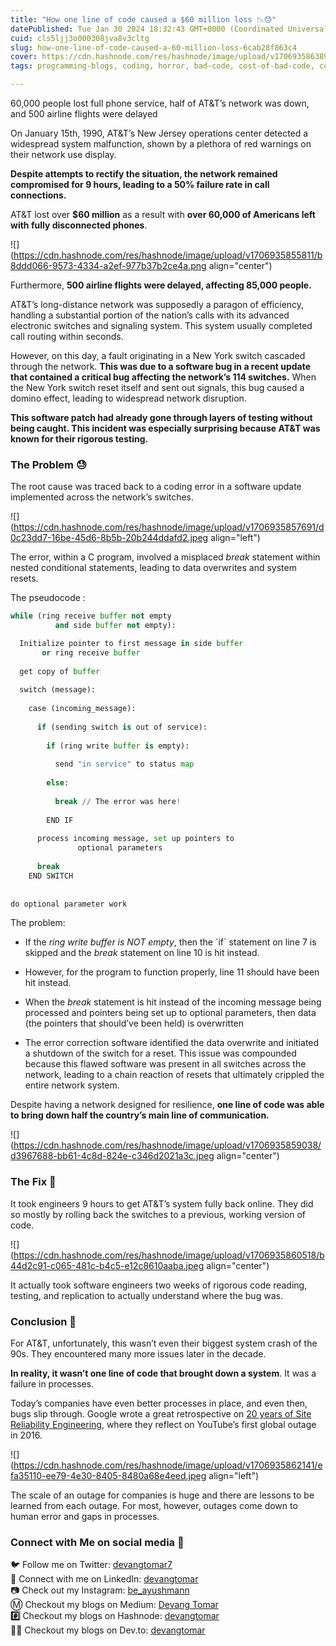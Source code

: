 ```yaml
---
title: "How one line of code caused a $60 million loss 📉😓"
datePublished: Tue Jan 30 2024 18:32:43 GMT+0000 (Coordinated Universal Time)
cuid: cls5ljj3o000308jva8v3cltg
slug: how-one-line-of-code-caused-a-60-million-loss-6cab28f863c4
cover: https://cdn.hashnode.com/res/hashnode/image/upload/v1706935863893/8758352d-d0ae-46cf-8546-4bdaf100645a.jpeg
tags: programming-blogs, coding, horror, bad-code, cost-of-bad-code, coding-code-review

---
```


60,000 people lost full phone service, half of AT&T’s network was down, and 500 airline flights were delayed

On January 15th, 1990, AT&T’s New Jersey operations center detected a widespread system malfunction, shown by a plethora of red warnings on their network use display.

**Despite attempts to rectify the situation, the network remained compromised for 9 hours, leading to a 50% failure rate in call connections.**

AT&T lost over **$60 million** as a result with **over 60,000 of Americans left with fully disconnected phones**.

![](https://cdn.hashnode.com/res/hashnode/image/upload/v1706935855811/b8ddd066-9573-4334-a2ef-977b37b2ce4a.png align="center")

Furthermore, **500 airline flights were delayed, affecting 85,000 people.**

AT&T’s long-distance network was supposedly a paragon of efficiency, handling a substantial portion of the nation’s calls with its advanced electronic switches and signaling system. This system usually completed call routing within seconds.

However, on this day, a fault originating in a New York switch cascaded through the network. **This was due to a software bug in a recent update that contained a critical bug affecting the network’s 114 switches.** When the New York switch reset itself and sent out signals, this bug caused a domino effect, leading to widespread network disruption.

**This software patch had already gone through layers of testing without being caught. This incident was especially surprising because AT&T was known for their rigorous testing.**

### The Problem 😓

The root cause was traced back to a coding error in a software update implemented across the network’s switches.

![](https://cdn.hashnode.com/res/hashnode/image/upload/v1706935857691/d0c23dd7-16be-45d6-8b5b-20b244ddafd2.jpeg align="left")

The error, within a C program, involved a misplaced *break* statement within nested conditional statements, leading to data overwrites and system resets.

The pseudocode :

```python
while (ring receive buffer not empty 
          and side buffer not empty):

  Initialize pointer to first message in side buffer
       or ring receive buffer
  
  get copy of buffer
  
  switch (message):
  
    case (incoming_message):
    
      if (sending switch is out of service):
      
        if (ring write buffer is empty):
      
          send "in service" to status map
      
        else:
      
          break // The error was here!
    
        END IF
  
      process incoming message, set up pointers to
               optional parameters
  
      break
    END SWITCH
  
  
do optional parameter work
```

The problem:

* If the *ring write buffer is NOT empty*, then the \`if\` statement on line 7 is skipped and the *break* statement on line 10 is hit instead.
    
* However, for the program to function properly, line 11 should have been hit instead.
    
* When the *break* statement is hit instead of the incoming message being processed and pointers being set up to optional parameters, then data (the pointers that should’ve been held) is overwritten
    
* The error correction software identified the data overwrite and initiated a shutdown of the switch for a reset. This issue was compounded because this flawed software was present in all switches across the network, leading to a chain reaction of resets that ultimately crippled the entire network system.
    

Despite having a network designed for resilience, **one line of code was able to bring down half the country’s main line of communication.**

![](https://cdn.hashnode.com/res/hashnode/image/upload/v1706935859038/d3967688-bb61-4c8d-824e-c346d2021a3c.jpeg align="center")

### The Fix 🔨

It took engineers 9 hours to get AT&T’s system fully back online. They did so mostly by rolling back the switches to a previous, working version of code.

![](https://cdn.hashnode.com/res/hashnode/image/upload/v1706935860518/b44d2c91-c065-481c-b4c5-e12c8610aaba.jpeg align="center")

It actually took software engineers two weeks of rigorous code reading, testing, and replication to actually understand where the bug was.

### Conclusion 💭

For AT&T, unfortunately, this wasn’t even their biggest system crash of the 90s. They encountered many more issues later in the decade.

**In reality, it wasn’t one line of code that brought down a system**. It was a failure in processes.

Today’s companies have even better processes in place, and even then, bugs slip through. Google wrote a great retrospective on [20 years of Site Reliability Engineering](https://sre.google/resources/practices-and-processes/twenty-years-of-sre-lessons-learned/), where they reflect on YouTube’s first global outage in 2016.

![](https://cdn.hashnode.com/res/hashnode/image/upload/v1706935862141/efa35110-ee79-4e30-8405-8480a68e4eed.jpeg align="left")

The scale of an outage for companies is huge and there are lessons to be learned from each outage. For most, however, outages come down to human error and gaps in processes.

### Connect with Me on social media 📲

🐦 Follow me on Twitter: [devangtomar7](https://twitter.com/devangtomar7)  
🔗 Connect with me on LinkedIn: [devangtomar](https://www.linkedin.com/in/devangtomar)  
📷 Check out my Instagram: [be\_ayushmann](https://instagram.com/be_ayushmann)  
Ⓜ️ Checkout my blogs on Medium: [Devang Tomar](https://medium.com/u/8f5e1c86129d)  
**#️⃣** Checkout my blogs on Hashnode: [devangtomar](https://devangtomar.hashnode.dev/)  
**🧑‍💻** Checkout my blogs on Dev.to: [devangtomar](https://dev.to/devangtomar)